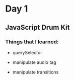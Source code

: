 # Day 1

## JavaScript Drum Kit

### Things that I learned:

* querySelector

* manipulate audio tag

* manipulate transitions
